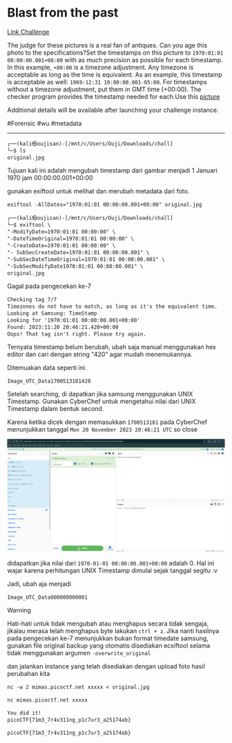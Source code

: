 # Blast from the past
[Link Challenge](https://play.picoctf.org/practice/challenge/432)

The judge for these pictures is a real fan of antiques. Can you age this photo to the specifications?Set the timestamps on this picture to `1970:01:01 00:00:00.001+00:00` with as much precision as possible for each timestamp. In this example, `+00:00` is a timezone adjustment. Any timezone is acceptable as long as the time is equivalent. As an example, this timestamp is acceptable as well: `1969:12:31 19:00:00.001-05:00`. For timestamps without a timezone adjustment, put them in GMT time (+00:00). The checker program provides the timestamp needed for each.Use this [picture](https://artifacts.picoctf.net/c_mimas/89/original.jpg)

Additional details will be available after launching your challenge instance.

#Forensic #wu #metadata
___
```
┌──(kali㉿oujisan)-[/mnt/c/Users/Ouji/Downloads/chall]
└─$ ls
original.jpg
```

Tujuan kali ini adalah mengubah timestamp dari gambar menjadi 1 Januari 1970 jam 00:00:00.001+00:00

gunakan exiftool untuk melihat dan merubah metadata dari foto.
```
exiftool -AllDates="1970:01:01 00:00:00.001+00:00" original.jpg
```

```
┌──(kali㉿oujisan)-[/mnt/c/Users/Ouji/Downloads/chall]
└─$ exiftool \
"-ModifyDate=1970:01:01 00:00:00" \
"-DateTimeOriginal=1970:01:01 00:00:00" \
"-CreateDate=1970:01:01 00:00:00" \
"- SubSecCreateDate=1970:01:01 00:00:00.001" \
"-SubSecDateTimeOriginal=1970:01:01 00:00:00.001" \
"-SubSecModifyDate1970:01:01 00:00:00.001" \
original.jpg
```

Gagal pada pengecekan ke-7
```
Checking tag 7/7
Timezones do not have to match, as long as it's the equivalent time.
Looking at Samsung: TimeStamp
Looking for '1970:01:01 00:00:00.001+00:00'
Found: 2023:11:20 20:46:21.420+00:00
Oops! That tag isn't right. Please try again.
```

Ternyata timestamp belum berubah, ubah saja manual menggunakan hex editor dan cari dengan string "420" agar mudah menemukannya.

Ditemuakan data seperti ini.
```
Image_UTC_Data1700513181420
```

Setelah searching, di dapatkan jika samsung menggunakan UNIX Timestamp. Gunakan CyberChef untuk mengetahui nilai dari UNIX Timestamp dalam bentuk second. 

Karena ketika dicek dengan memasukkan `1700513181` pada CyberChef menunjukkan tanggal `Mon 20 November 2023 20:46:21 UTC` so close

![chef.png](./img/chef.png)

didapatkan jika nilai dari `1970-01-01 00:00:00.001+00:00` adalah 0. Hal ini wajar karena perhitungan UNIX Timestamp dimulai sejak tanggal segitu :v

Jadi, ubah aja menjadi
```
Image_UTC_Data000000000001
```

> [!WARNING]
> Hati-hati untuk tidak mengubah atau menghapus secara tidak sengaja, jikalau merasa telah menghapus byte lakukan `ctrl + z`. Jika nanti hasilnya pada pengecekan ke-7 menunjukkan bukan format timedate samsung, gunakan file original backup yang otomatis disediakan ecxiftool selama tidak menggunakan argumen `-overwrite_original`

dan jalankan instance yang telah disediakan dengan upload foto hasil perubahan kita
```
nc -w 2 mimas.picoctf.net xxxxx < original.jpg
```

```
nc mimas.picoctf.net xxxxx
```

```
You did it!
picoCTF{71m3_7r4v311ng_p1c7ur3_a25174ab}
```

```
picoCTF{71m3_7r4v311ng_p1c7ur3_a25174ab}
```
